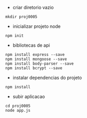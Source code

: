 - criar diretorio vazio
````
mkdir proj0005
````

- inicializar projeto node
 ````
 npm init
 ````
 
 - bibliotecas de api
 ````
 npm install express --save
 npm install mongoose --save
 npm install body-parser --save
 npm install bcrypt --save
 ````
 
 - instalar dependencias do projeto
 ````
 npm install
 ````
 
 - subir aplicacao
 ````
 cd proj0005
 node app.js
 ````